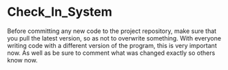 # Check_In_System

Before committing any new code to the project repository, 
make sure that you pull the latest version, so as not to overwrite something. 
With everyone writing code with a different version of the program, this is very important now.
As well as be sure to comment what was changed exactly so others know now.
